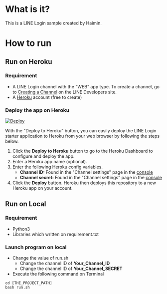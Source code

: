 # What is it?
This is a LINE Login sample created by Haimin. 


# How to run
## Run on Heroku
### Requirement
- A LINE Login channel with the "WEB" app type. To create a channel, go to [Creating a Channel](https://developers.line.me/web-api/channel-registration) on the LINE Developers site.
- A [Heroku](https://dashboard.heroku.com/) account (free to create)

### Deploy the app on Heroku

[![Deploy](https://www.herokucdn.com/deploy/button.svg)](https://heroku.com/deploy?template=https://github.com/hamyco/line_login_python_sample)

With the "Deploy to Heroku" button, you can easily deploy the LINE Login starter application to Heroku from your web browser by following the steps below.

1. Click the **Deploy to Heroku** button to go to the Heroku Dashboard to configure and deploy the app.
2. Enter a Heroku app name (optional).
3. Enter the following Heroku config variables.
    - **Channel ID:** Found in the "Channel settings" page in the [console](https://developers.line.me/console/)
    - **Channel secret:** Found in the "Channel settings" page in the [console](https://developers.line.me/console/)
4. Click the **Deploy** button. Heroku then deploys this repository to a new Heroku app on your account.

## Run on Local
### Requirement
 - Python3
 - Libraries which written on requirement.txt

### Launch program on local
 - Change the value of run.sh
   - Change the channel ID of **Your_Channel_ID**
   - Change the channel ID of **Your_Channel_SECRET**
 - Execute the following command on Terminal
``` 
cd [THE_PROJECT_PATH]
bash run.sh
  ```

